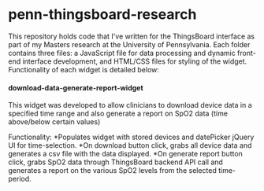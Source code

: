 # penn-thingsboard-research
This repository holds code that I've written for the ThingsBoard interface as part of my Masters research at the University of 
Pennsylvania. Each folder contains three files: a JavaScript file for data processing and dynamic front-end interface development,
and HTML/CSS files for styling of the widget. Functionality of each widget is detailed below:

#### **download-data-generate-report-widget**

This widget was developed to allow clinicians to download device data in a specified time range and also generate a report on SpO2 data (time above/below certain values)

  Functionality: 
    *Populates widget with stored devices and datePicker jQuery UI for time-selection.
    *On download button click, grabs all device data and generates a csv file with the data displayed. 
    *On generate report button click, grabs SpO2 data through ThingsBoard backend API call and generates a report on the various SpO2 levels
    from the selected time-period. 
